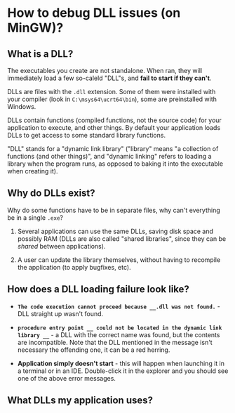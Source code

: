 # How to debug DLL issues (on MinGW)?

## What is a DLL?

The executables you create are not standalone. When ran, they will immediately load a few so-caleld "DLL"s, and **fail to start if they can't**.

DLLs are files with the `.dll` extension. Some of them were installed with your compiler (look in `C:\msys64\ucrt64\bin`), some are preinstalled with Windows.

DLLs contain functions (compiled functions, not the source code) for your application to execute, and other things. By default your application loads DLLs to get access to some standard library functions.

"DLL" stands for a "dynamic link library" ("library" means "a collection of functions (and other things)", and "dynamic linking" refers to loading a library when the program runs, as opposed to baking it into the executable when creating it).

## Why do DLLs exist?

Why do some functions have to be in separate files, why can't everything be in a single `.exe`?

1. Several applications can use the same DLLs, saving disk space and possibly RAM (DLLs are also called "shared libraries", since they can be *shared* between applications).

2. A user can update the library themselves, without having to recompile the application (to apply bugfixes, etc).

## How does a DLL loading failure look like?

* **`The code execution cannot proceed because __.dll was not found.`** - DLL straight up wasn't found.

* **`procedure entry point __ could not be located in the dynamic link library __`** - a DLL with the correct name was found, but the contents are incompatible. Note that the DLL mentioned in the message isn't necessary the offending one, it can be a red herring.

* **Application simply doesn't start** - this will happen when launching it in a terminal or in an IDE. Double-click it in the explorer and you should see one of the above error messages.

## What DLLs my application uses?

